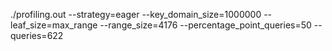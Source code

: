 ./profiling.out --strategy=eager --key_domain_size=1000000 --leaf_size=max_range --range_size=4176 --percentage_point_queries=50 --queries=622

